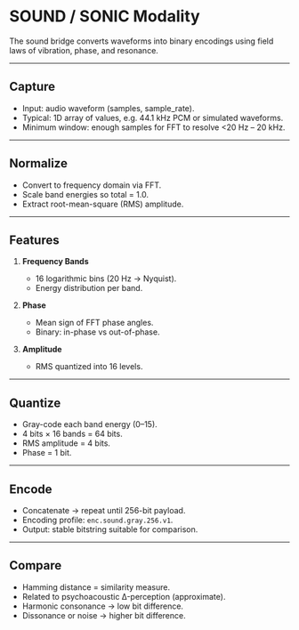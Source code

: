 # SOUND / SONIC Modality

The sound bridge converts waveforms into binary encodings using field laws of vibration, phase, and resonance.

---

## Capture

- Input: audio waveform (samples, sample_rate).
- Typical: 1D array of values, e.g. 44.1 kHz PCM or simulated waveforms.
- Minimum window: enough samples for FFT to resolve <20 Hz – 20 kHz.

---

## Normalize

- Convert to frequency domain via FFT.
- Scale band energies so total = 1.0.
- Extract root-mean-square (RMS) amplitude.

---

## Features

1. **Frequency Bands**  
   - 16 logarithmic bins (20 Hz → Nyquist).  
   - Energy distribution per band.  

2. **Phase**  
   - Mean sign of FFT phase angles.  
   - Binary: in-phase vs out-of-phase.  

3. **Amplitude**  
   - RMS quantized into 16 levels.  

---

## Quantize

- Gray-code each band energy (0–15).  
- 4 bits × 16 bands = 64 bits.  
- RMS amplitude = 4 bits.  
- Phase = 1 bit.  

---

## Encode

- Concatenate → repeat until 256-bit payload.  
- Encoding profile: `enc.sound.gray.256.v1`.  
- Output: stable bitstring suitable for comparison.  

---

## Compare

- Hamming distance = similarity measure.  
- Related to psychoacoustic Δ-perception (approximate).  
- Harmonic consonance → low bit difference.  
- Dissonance or noise → higher bit difference.  
